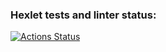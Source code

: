 ### Hexlet tests and linter status:
[![Actions Status](https://github.com/mil-stack/qa-engineer-project-85/actions/workflows/hexlet-check.yml/badge.svg)](https://github.com/mil-stack/qa-engineer-project-85/actions)